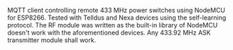 MQTT client controlling remote 433 MHz power switches using NodeMCU for ESP8266. Tested with Telldus and Nexa devices using the self-learning protocol. The RF module was written as the built-in library of NodeMCU doesn't work with the aforementioned devices. Any 433.92 MHz ASK transmitter module shall work.
